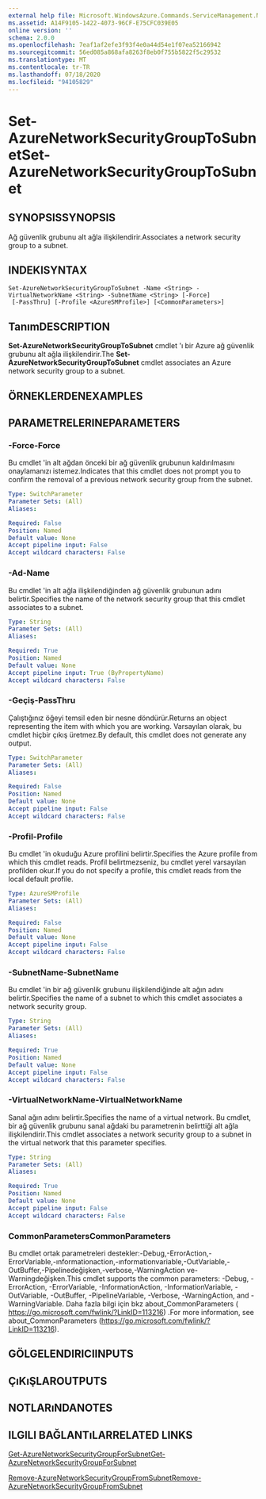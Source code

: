 ```yaml
---
external help file: Microsoft.WindowsAzure.Commands.ServiceManagement.Network.dll-Help.xml
ms.assetid: A14F9105-1422-4073-96CF-E75CFC039E05
online version: ''
schema: 2.0.0
ms.openlocfilehash: 7eaf1af2efe3f93f4e0a44d54e1f07ea52166942
ms.sourcegitcommit: 56ed085a868afa8263f8eb0f755b5822f5c29532
ms.translationtype: MT
ms.contentlocale: tr-TR
ms.lasthandoff: 07/18/2020
ms.locfileid: "94105829"
---
```

# <span data-ttu-id="d9d9f-101">Set-AzureNetworkSecurityGroupToSubnet</span><span class="sxs-lookup"><span data-stu-id="d9d9f-101">Set-AzureNetworkSecurityGroupToSubnet</span></span>

## <span data-ttu-id="d9d9f-102">SYNOPSIS</span><span class="sxs-lookup"><span data-stu-id="d9d9f-102">SYNOPSIS</span></span>
<span data-ttu-id="d9d9f-103">Ağ güvenlik grubunu alt ağla ilişkilendirir.</span><span class="sxs-lookup"><span data-stu-id="d9d9f-103">Associates a network security group to a subnet.</span></span>

## <span data-ttu-id="d9d9f-104">INDEKI</span><span class="sxs-lookup"><span data-stu-id="d9d9f-104">SYNTAX</span></span>

```
Set-AzureNetworkSecurityGroupToSubnet -Name <String> -VirtualNetworkName <String> -SubnetName <String> [-Force]
 [-PassThru] [-Profile <AzureSMProfile>] [<CommonParameters>]
```

## <span data-ttu-id="d9d9f-105">Tanım</span><span class="sxs-lookup"><span data-stu-id="d9d9f-105">DESCRIPTION</span></span>
<span data-ttu-id="d9d9f-106">**Set-AzureNetworkSecurityGroupToSubnet** cmdlet 'ı bir Azure ağ güvenlik grubunu alt ağla ilişkilendirir.</span><span class="sxs-lookup"><span data-stu-id="d9d9f-106">The **Set-AzureNetworkSecurityGroupToSubnet** cmdlet associates an Azure network security group to a subnet.</span></span>

## <span data-ttu-id="d9d9f-107">ÖRNEKLERDEN</span><span class="sxs-lookup"><span data-stu-id="d9d9f-107">EXAMPLES</span></span>

## <span data-ttu-id="d9d9f-108">PARAMETRELERINE</span><span class="sxs-lookup"><span data-stu-id="d9d9f-108">PARAMETERS</span></span>

### <span data-ttu-id="d9d9f-109">-Force</span><span class="sxs-lookup"><span data-stu-id="d9d9f-109">-Force</span></span>
<span data-ttu-id="d9d9f-110">Bu cmdlet 'in alt ağdan önceki bir ağ güvenlik grubunun kaldırılmasını onaylamanızı istemez.</span><span class="sxs-lookup"><span data-stu-id="d9d9f-110">Indicates that this cmdlet does not prompt you to confirm the removal of a previous network security group from the subnet.</span></span>

```yaml
Type: SwitchParameter
Parameter Sets: (All)
Aliases: 

Required: False
Position: Named
Default value: None
Accept pipeline input: False
Accept wildcard characters: False
```

### <span data-ttu-id="d9d9f-111">-Ad</span><span class="sxs-lookup"><span data-stu-id="d9d9f-111">-Name</span></span>
<span data-ttu-id="d9d9f-112">Bu cmdlet 'in alt ağla ilişkilendiğinden ağ güvenlik grubunun adını belirtir.</span><span class="sxs-lookup"><span data-stu-id="d9d9f-112">Specifies the name of the network security group that this cmdlet associates to a subnet.</span></span>

```yaml
Type: String
Parameter Sets: (All)
Aliases: 

Required: True
Position: Named
Default value: None
Accept pipeline input: True (ByPropertyName)
Accept wildcard characters: False
```

### <span data-ttu-id="d9d9f-113">-Geçiş</span><span class="sxs-lookup"><span data-stu-id="d9d9f-113">-PassThru</span></span>
<span data-ttu-id="d9d9f-114">Çalıştığınız öğeyi temsil eden bir nesne döndürür.</span><span class="sxs-lookup"><span data-stu-id="d9d9f-114">Returns an object representing the item with which you are working.</span></span> <span data-ttu-id="d9d9f-115">Varsayılan olarak, bu cmdlet hiçbir çıkış üretmez.</span><span class="sxs-lookup"><span data-stu-id="d9d9f-115">By default, this cmdlet does not generate any output.</span></span>

```yaml
Type: SwitchParameter
Parameter Sets: (All)
Aliases: 

Required: False
Position: Named
Default value: None
Accept pipeline input: False
Accept wildcard characters: False
```

### <span data-ttu-id="d9d9f-116">-Profil</span><span class="sxs-lookup"><span data-stu-id="d9d9f-116">-Profile</span></span>
<span data-ttu-id="d9d9f-117">Bu cmdlet 'in okuduğu Azure profilini belirtir.</span><span class="sxs-lookup"><span data-stu-id="d9d9f-117">Specifies the Azure profile from which this cmdlet reads.</span></span> <span data-ttu-id="d9d9f-118">Profil belirtmezseniz, bu cmdlet yerel varsayılan profilden okur.</span><span class="sxs-lookup"><span data-stu-id="d9d9f-118">If you do not specify a profile, this cmdlet reads from the local default profile.</span></span>

```yaml
Type: AzureSMProfile
Parameter Sets: (All)
Aliases: 

Required: False
Position: Named
Default value: None
Accept pipeline input: False
Accept wildcard characters: False
```

### <span data-ttu-id="d9d9f-119">-SubnetName</span><span class="sxs-lookup"><span data-stu-id="d9d9f-119">-SubnetName</span></span>
<span data-ttu-id="d9d9f-120">Bu cmdlet 'in bir ağ güvenlik grubunu ilişkilendiğinde alt ağın adını belirtir.</span><span class="sxs-lookup"><span data-stu-id="d9d9f-120">Specifies the name of a subnet to which this cmdlet associates a network security group.</span></span>

```yaml
Type: String
Parameter Sets: (All)
Aliases: 

Required: True
Position: Named
Default value: None
Accept pipeline input: False
Accept wildcard characters: False
```

### <span data-ttu-id="d9d9f-121">-VirtualNetworkName</span><span class="sxs-lookup"><span data-stu-id="d9d9f-121">-VirtualNetworkName</span></span>
<span data-ttu-id="d9d9f-122">Sanal ağın adını belirtir.</span><span class="sxs-lookup"><span data-stu-id="d9d9f-122">Specifies the name of a virtual network.</span></span>
<span data-ttu-id="d9d9f-123">Bu cmdlet, bir ağ güvenlik grubunu sanal ağdaki bu parametrenin belirttiği alt ağla ilişkilendirir.</span><span class="sxs-lookup"><span data-stu-id="d9d9f-123">This cmdlet associates a network security group to a subnet in the virtual network that this parameter specifies.</span></span>

```yaml
Type: String
Parameter Sets: (All)
Aliases: 

Required: True
Position: Named
Default value: None
Accept pipeline input: False
Accept wildcard characters: False
```

### <span data-ttu-id="d9d9f-124">CommonParameters</span><span class="sxs-lookup"><span data-stu-id="d9d9f-124">CommonParameters</span></span>
<span data-ttu-id="d9d9f-125">Bu cmdlet ortak parametreleri destekler:-Debug,-ErrorAction,-ErrorVariable,-ınformationaction,-ınformationvariable,-OutVariable,-OutBuffer,-Pipelinedeğişken,-verbose,-WarningAction ve-Warningdeğişken.</span><span class="sxs-lookup"><span data-stu-id="d9d9f-125">This cmdlet supports the common parameters: -Debug, -ErrorAction, -ErrorVariable, -InformationAction, -InformationVariable, -OutVariable, -OutBuffer, -PipelineVariable, -Verbose, -WarningAction, and -WarningVariable.</span></span> <span data-ttu-id="d9d9f-126">Daha fazla bilgi için bkz about_CommonParameters ( https://go.microsoft.com/fwlink/?LinkID=113216) .</span><span class="sxs-lookup"><span data-stu-id="d9d9f-126">For more information, see about_CommonParameters (https://go.microsoft.com/fwlink/?LinkID=113216).</span></span>

## <span data-ttu-id="d9d9f-127">GÖLGELENDIRICI</span><span class="sxs-lookup"><span data-stu-id="d9d9f-127">INPUTS</span></span>

## <span data-ttu-id="d9d9f-128">ÇıKıŞLAR</span><span class="sxs-lookup"><span data-stu-id="d9d9f-128">OUTPUTS</span></span>

## <span data-ttu-id="d9d9f-129">NOTLARıNDA</span><span class="sxs-lookup"><span data-stu-id="d9d9f-129">NOTES</span></span>

## <span data-ttu-id="d9d9f-130">ILGILI BAĞLANTıLAR</span><span class="sxs-lookup"><span data-stu-id="d9d9f-130">RELATED LINKS</span></span>

[<span data-ttu-id="d9d9f-131">Get-AzureNetworkSecurityGroupForSubnet</span><span class="sxs-lookup"><span data-stu-id="d9d9f-131">Get-AzureNetworkSecurityGroupForSubnet</span></span>](./Get-AzureNetworkSecurityGroupForSubnet.md)

[<span data-ttu-id="d9d9f-132">Remove-AzureNetworkSecurityGroupFromSubnet</span><span class="sxs-lookup"><span data-stu-id="d9d9f-132">Remove-AzureNetworkSecurityGroupFromSubnet</span></span>](./Remove-AzureNetworkSecurityGroupFromSubnet.md)


